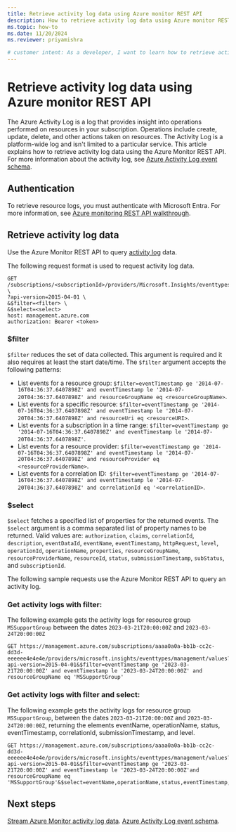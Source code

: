 ```yaml
---
title: Retrieve activity log data using Azure monitor REST API
description: How to retrieve activity log data using Azure monitor REST API.
ms.topic: how-to
ms.date: 11/20/2024
ms.reviewer: priyamishra

# customer intent: As a developer, I want to learn how to retrieve activity log data using Azure monitor REST API.
---
```


# Retrieve activity log data using Azure monitor REST API

The Azure Activity Log is a log that provides insight into operations performed on resources in your subscription. Operations include create, update, delete, and other actions taken on resources. The Activity Log is a platform-wide log and isn't limited to a particular service. This article explains how to retrieve activity log data using the Azure Monitor REST API. For more information about the activity log, see [Azure Activity Log event schema](/azure/azure-monitor/essentials/activity-log-schema).


## Authentication

To retrieve resource logs, you must authenticate with Microsoft Entra. For more information, see [Azure monitoring REST API walkthrough](/azure/azure-monitor/essentials/rest-api-walkthrough?tabs=powershell#authenticate-azure-monitor-requests).

## Retrieve activity log data

Use the Azure Monitor REST API to query [activity log](/rest/api/monitor/activitylogs) data. 

The following request format is used to request activity log data.

```curl 
GET /subscriptions/<subscriptionId>/providers/Microsoft.Insights/eventtypes/management/values \
?api-version=2015-04-01 \
&$filter=<filter> \
&$select=<select>
host: management.azure.com
authorization: Bearer <token>
```

### $filter
`$filter` reduces the set of data collected. This argument is required and it also requires at least the start date/time.
The `$filter` argument accepts the following patterns:
- List events for a resource group: `$filter=eventTimestamp ge '2014-07-16T04:36:37.6407898Z' and eventTimestamp le '2014-07-20T04:36:37.6407898Z' and resourceGroupName eq <resourceGroupName>`.
- List events for a specific resource: `$filter=eventTimestamp ge '2014-07-16T04:36:37.6407898Z' and eventTimestamp le '2014-07-20T04:36:37.6407898Z' and resourceUri eq <resourceURI>`.
- List events for a subscription in a time range: `$filter=eventTimestamp ge '2014-07-16T04:36:37.6407898Z' and eventTimestamp le '2014-07-20T04:36:37.6407898Z'`.
- List events for a resource provider: `$filter=eventTimestamp ge '2014-07-16T04:36:37.6407898Z' and eventTimestamp le '2014-07-20T04:36:37.6407898Z' and resourceProvider eq <resourceProviderName>`.
- List events for a correlation ID:` $filter=eventTimestamp ge '2014-07-16T04:36:37.6407898Z' and eventTimestamp le '2014-07-20T04:36:37.6407898Z' and correlationId eq '<correlationID>`.


### $select
`$select` fetches a specified list of properties for the returned events.
The `$select` argument is a comma separated list of property names to be returned. 
Valid values are: 
`authorization`, `claims`, `correlationId`, `description`, `eventDataId`, `eventName`, `eventTimestamp`, `httpRequest`, `level`, `operationId`, `operationName`, `properties`, `resourceGroupName`, `resourceProviderName`, `resourceId`, `status`, `submissionTimestamp`, `subStatus`, and `subscriptionId`.

The following sample requests use the Azure Monitor REST API to query an activity log.
### Get activity logs with filter:

The following example gets the activity logs for resource group `MSSupportGroup` between the dates `2023-03-21T20:00:00Z` and `2023-03-24T20:00:00Z`

``` HTTP
GET https://management.azure.com/subscriptions/aaaa0a0a-bb1b-cc2c-dd3d-eeeeee4e4e4e/providers/microsoft.insights/eventtypes/management/values?api-version=2015-04-01&$filter=eventTimestamp ge '2023-03-21T20:00:00Z' and eventTimestamp le '2023-03-24T20:00:00Z' and resourceGroupName eq 'MSSupportGroup'
```
### Get activity logs with filter and select:

The following example gets the activity logs for resource group `MSSupportGroup`, between the dates `2023-03-21T20:00:00Z` and `2023-03-24T20:00:00Z`, returning the elements eventName, operationName, status, eventTimestamp, correlationId, submissionTimestamp, and level.

```HTTP
GET https://management.azure.com/subscriptions/aaaa0a0a-bb1b-cc2c-dd3d-eeeeee4e4e4e/providers/microsoft.insights/eventtypes/management/values?api-version=2015-04-01&$filter=eventTimestamp ge '2023-03-21T20:00:00Z' and eventTimestamp le '2023-03-24T20:00:00Z'and resourceGroupName eq 'MSSupportGroup'&$select=eventName,operationName,status,eventTimestamp,correlationId,submissionTimestamp,level
```

## Next steps
[Stream Azure Monitor activity log data](/azure/azure-monitor/essentials/activity-log).
[Azure Activity Log event schema](/azure/azure-monitor/essentials/activity-log-schema).

